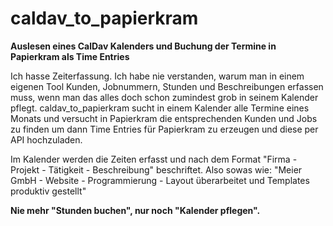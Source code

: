 # caldav_to_papierkram
 
**Auslesen eines CalDav Kalenders und Buchung der Termine in Papierkram als Time Entries**

Ich hasse Zeiterfassung. Ich habe nie verstanden, warum man in einem eigenen Tool Kunden, Jobnummern, Stunden und Beschreibungen erfassen muss, wenn man das alles doch schon zumindest grob in seinem Kalender pflegt. caldav_to_papierkram sucht in einem Kalender alle Termine eines Monats und versucht in Papierkram die entsprechenden Kunden und Jobs zu finden um dann Time Entries für Papierkram zu erzeugen und diese per API hochzuladen.

Im Kalender werden die Zeiten erfasst und nach dem Format "Firma - Projekt - Tätigkeit - Beschreibung" beschriftet. Also sowas wie: "Meier GmbH - Website - Programmierung - Layout überarbeitet und Templates produktiv gestellt"

**Nie mehr "Stunden buchen", nur noch "Kalender pflegen".**
